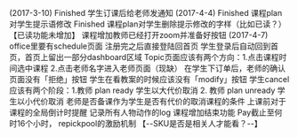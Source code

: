 (2017-3-10)
Finished 学生订课后给老师发通知 
(2017-4-4)
Finished 课程plan对学生提示语修改 
Finished 课程plan对学生删除提示修改的字样（比如已读？）【已读功能未增加】
课程增加教师已经打开zoom并准备好按钮
(2017-4-7)
office里要有schedule页面
注册完之后直接登陆回首页
学生登录后自动回到首页，首页上留出一部分dashboard区域
Topic页面应该有两个方向：1.点击课程时间选中课程  2.点击老师名字进入老师页面（现缺）
在学生下订单后，老师的确认页面没有「拒绝」按钮
学生在看教案的时候应该没有「modify」按钮
学生cancel应该有两个阶段：1.教师 plan ready 学生以大代价取消  2. 教师 plan unready 学生以小代价取消
老师是否备课作为学生是否有代价的取消课程的条件
上课前对于课程的全局倒计时提醒
记录所有人物动作的log
课程增加结束功能
Pay截止至何时16个小时，
repickpool的激励机制
【--SKU是否是相关人才能看？--】
